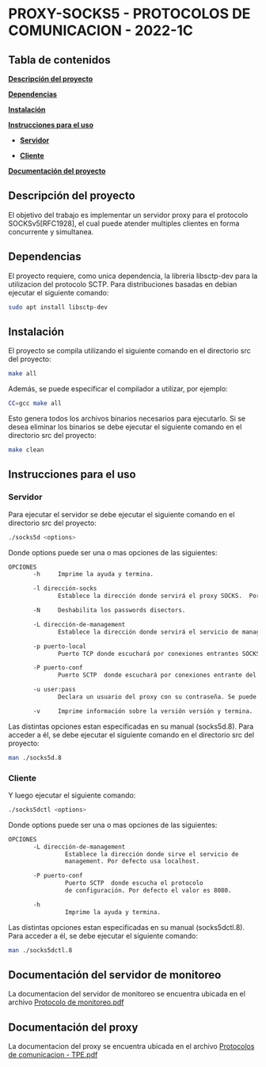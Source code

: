 # PROXY-SOCKS5 - PROTOCOLOS DE COMUNICACION - 2022-1C

## Tabla de contenidos

[**Descripción del proyecto**](#descripcion)

[**Dependencias**](#dependencias)

[**Instalación**](#instalacion)

[**Instrucciones para el uso**](#instrucciones)

 * [**Servidor**](#server)
 
 * [**Cliente**](#client)
  
[**Documentación del proyecto**](#mng-doc)

<a name="descripcion"></a>
## Descripción del proyecto
El objetivo del trabajo es implementar un servidor proxy para el protocolo SOCKSv5[RFC1928], el cual puede atender multiples clientes en forma concurrente y simultanea.

<a name="dependencias"></a>
## Dependencias
El proyecto requiere, como unica dependencia, la libreria libsctp-dev para la utilizacion del protocolo SCTP. Para distribuciones basadas en debian ejecutar el siguiente comando:
```bash
sudo apt install libsctp-dev
```

<a name="instalacion"></a>
## Instalación
El proyecto se compila utilizando el siguiente comando en el directorio src del proyecto:
```bash
make all
```

Además, se puede especificar el compilador a utilizar, por ejemplo:
```bash
CC=gcc make all 
```

Esto genera todos los archivos binarios necesarios para ejecutarlo.
Si se desea eliminar los binarios se debe ejecutar el siguiente comando en el directorio src del proyecto:
```bash
make clean
```

<a name="instrucciones"></a>
## Instrucciones para el uso
<a name="server"></a>
### Servidor
Para ejecutar el servidor se debe ejecutar el siguiente comando en el directorio src del proyecto:
```bash
./socks5d <options>
```
Donde options puede ser una o mas opciones de las siguientes:
```bash
OPCIONES
       -h     Imprime la ayuda y termina.

       -l dirección-socks
              Establece la dirección donde servirá el proxy SOCKS.  Por defecto escucha en todas las interfaces.

       -N     Deshabilita los passwords disectors.

       -L dirección-de-management
              Establece la dirección donde servirá el servicio de management. Por defecto escucha únicamente en loopback.

       -p puerto-local
              Puerto TCP donde escuchará por conexiones entrantes SOCKS.  Por defecto el valor es 1080.

       -P puerto-conf
              Puerto SCTP  donde escuchará por conexiones entrante del protocolo de configuración. Por defecto el valor es 8080.

       -u user:pass
              Declara un usuario del proxy con su contraseña. Se puede utilizar hasta 10 veces.

       -v     Imprime información sobre la versión versión y termina.
```
Las distintas opciones estan especificadas en su manual (socks5d.8). Para acceder a él, se debe ejecutar el siguiente comando en el directorio src del proyecto:
```bash
man ./socks5d.8
```

### Cliente
Y luego ejecutar el siguiente comando:
```bash
./socks5dctl <options>
```
Donde options puede ser una o mas opciones de las siguientes:
```bash
OPCIONES
       -L dirección-de-management
                Establece la dirección donde sirve el servicio de
                management. Por defecto usa localhost.

       -P puerto-conf
                Puerto SCTP  donde escucha el protocolo
                de configuración. Por defecto el valor es 8080.

       -h
                Imprime la ayuda y termina.
```
Las distintas opciones estan especificadas en su manual (socks5dctl.8). Para acceder a él, se debe ejecutar el siguiente comando:
```bash
man ./socks5dctl.8
```

<a name="mng-doc"></a>
## Documentación del servidor de monitoreo
La documentacion del servidor de monitoreo se encuentra ubicada en el archivo [Protocolo de monitoreo.pdf](https://github.com/lusegomez/TPE-PC-2022/blob/main/Protocolo%20de%20monitoreo.pdf)
## Documentación del proxy
La documentacion del proxy se encuentra ubicada en el archivo [Protocolos de comunicacion - TPE.pdf](https://github.com/lusegomez/TPE-PC-2022/blob/main/Protocolos%20de%20comunicaci%C3%B3n%20-%20TPE.pdf)
